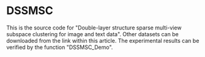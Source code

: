 # DSSMSC
This is the source code for "Double-layer structure sparse multi-view subspace clustering for image and text data".
Other datasets can be downloaded from the link within this article.
The experimental results can be verified by the function "DSSMSC_Demo".
